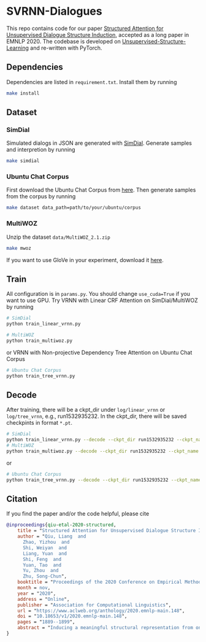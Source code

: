# SVRNN-Dialogues

This repo contains code for our paper [Structured Attention for Unsupervised Dialogue Structure Induction](https://arxiv.org/pdf/2009.08552.pdf), accepted as a long paper in EMNLP 2020. The codebase is developed on [Unsupervised-Structure-Learning](https://github.com/wyshi/Unsupervised-Structure-Learning) and re-written with PyTorch.

## Dependencies

Dependencies are listed in `requirement.txt`. Install them by running

```bash
make install
```

## Dataset

### SimDial

Simulated dialogs in JSON are generated with [SimDial](https://github.com/snakeztc/SimDial).
Generate samples and interpretion by running

```bash
make simdial
```

### Ubuntu Chat Corpus

First download the Ubuntu Chat Corpus from [here](https://daviduthus.org/UCC/).
Then generate samples from the corpus by running

```bash
make dataset data_path=path/to/your/ubuntu/corpus
```

### MultiWOZ

Unzip the dataset `data/MultiWOZ_2.1.zip`

```bash
make mwoz
```

If you want to use GloVe in your experiment, download it [here](https://nlp.stanford.edu/projects/glove/).

## Train  

All configuration is in `params.py`. You should change `use_cuda=True` if you want to use GPU. Try VRNN with Linear CRF Attention on SimDial/MultiWOZ by running

```bash
# SimDial
python train_linear_vrnn.py
```

```bash
# MultiWOZ
python train_multiwoz.py
```

or VRNN with Non-projective Dependency Tree Attention on Ubuntu Chat Corpus

```bash
# Ubuntu Chat Corpus
python train_tree_vrnn.py
```

## Decode

After training, there will be a ckpt_dir under `log/linear_vrnn` or `log/tree_vrnn`, e.g., run1532935232. In the ckpt_dir, there will be saved checkpints in format `*.pt`.

```bash
# SimDial
python train_linear_vrnn.py --decode --ckpt_dir run1532935232 --ckpt_name vrnn_60.pt
# MultiWOZ
python train_multiwoz.py --decode --ckpt_dir run1532935232 --ckpt_name vrnn_60.pt
```

or

```bash
# Ubuntu Chat Corpus
python train_tree_vrnn.py --decode --ckpt_dir run1532935232 --ckpt_name vrnn_60.pt
```

## Citation

If you find the paper and/or the code helpful, please cite

``` bibtex
@inproceedings{qiu-etal-2020-structured,
    title = "Structured Attention for Unsupervised Dialogue Structure Induction",
    author = "Qiu, Liang  and
      Zhao, Yizhou  and
      Shi, Weiyan  and
      Liang, Yuan  and
      Shi, Feng  and
      Yuan, Tao  and
      Yu, Zhou  and
      Zhu, Song-Chun",
    booktitle = "Proceedings of the 2020 Conference on Empirical Methods in Natural Language Processing (EMNLP)",
    month = nov,
    year = "2020",
    address = "Online",
    publisher = "Association for Computational Linguistics",
    url = "https://www.aclweb.org/anthology/2020.emnlp-main.148",
    doi = "10.18653/v1/2020.emnlp-main.148",
    pages = "1889--1899",
    abstract = "Inducing a meaningful structural representation from one or a set of dialogues is a crucial but challenging task in computational linguistics. Advancement made in this area is critical for dialogue system design and discourse analysis. It can also be extended to solve grammatical inference. In this work, we propose to incorporate structured attention layers into a Variational Recurrent Neural Network (VRNN) model with discrete latent states to learn dialogue structure in an unsupervised fashion. Compared to a vanilla VRNN, structured attention enables a model to focus on different parts of the source sentence embeddings while enforcing a structural inductive bias. Experiments show that on two-party dialogue datasets, VRNN with structured attention learns semantic structures that are similar to templates used to generate this dialogue corpus. While on multi-party dialogue datasets, our model learns an interactive structure demonstrating its capability of distinguishing speakers or addresses, automatically disentangling dialogues without explicit human annotation.",
}
```
